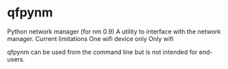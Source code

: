 qfpynm
======

Python network manager (for nm 0.9)
A utility to interface with the network manager.
Current limitations
One wifi device only
Only wifi

qfpynm can be used from the command line but is not intended for end-users.

